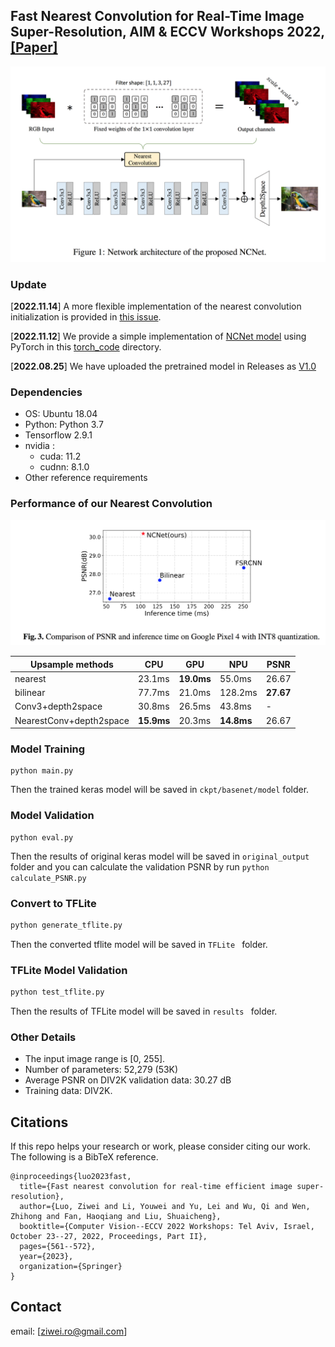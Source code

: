 ## Fast Nearest Convolution for Real-Time Image Super-Resolution, AIM & ECCV Workshops 2022, [[Paper]](https://arxiv.org/abs/2208.11609)

![ts](figs/ts.png)

### Update
[**2022.11.14**] A more flexible implementation of the nearest convolution initialization is provided in [this issue](https://github.com/Algolzw/NCNet/issues/5).

[**2022.11.12**] We provide a simple implementation of [NCNet model](https://github.com/Algolzw/NCNet/blob/main/torch_code/ncnet.py) using PyTorch in this [torch_code](https://github.com/Algolzw/NCNet/tree/main/torch_code) directory.

[**2022.08.25**] We have uploaded the pretrained model in Releases as [V1.0](https://github.com/Algolzw/NCNet/releases/tag/V1.0)

### Dependencies
- OS: Ubuntu 18.04
- Python: Python 3.7
- Tensorflow 2.9.1
- nvidia :
   - cuda: 11.2
   - cudnn: 8.1.0
- Other reference requirements

### Performance of our Nearest Convolution

![speed](figs/speed.png)

|  Upsample methods   | CPU  | GPU | NPU | PSNR |
|  ----  | ----  | ----  | ----  | ----  |
| nearest  | 23.1ms | **19.0ms** | 55.0ms | 26.67 |
| bilinear  | 77.7ms | 21.0ms | 128.2ms | **27.67** |
| Conv3+depth2space  | 30.8ms | 26.5ms | 43.8ms | - |
| NearestConv+depth2space  | **15.9ms** | 20.3ms | **14.8ms** | 26.67 |

### Model Training
```python3
python main.py
```
Then the trained keras model will be saved in ```ckpt/basenet/model``` folder.

### Model Validation
```python3
python eval.py
```
Then the results of original keras model will be saved in ```original_output``` folder and you can calculate the validation PSNR by run ```python calculate_PSNR.py```

### Convert to TFLite
``` bash
python generate_tflite.py
```
Then the converted tflite model will be saved in ```TFLite ``` folder.

### TFLite Model Validation
``` bash
python test_tflite.py
```
Then the results of TFLite model will be saved in ```results ``` folder.

### Other Details

* The input image range is [0, 255].
* Number of parameters: 52,279 (53K)
* Average PSNR on DIV2K validation data: 30.27 dB
* Training data: DIV2K.

## Citations
If this repo helps your research or work, please consider citing our work.
The following is a BibTeX reference.

```
@inproceedings{luo2023fast,
  title={Fast nearest convolution for real-time efficient image super-resolution},
  author={Luo, Ziwei and Li, Youwei and Yu, Lei and Wu, Qi and Wen, Zhihong and Fan, Haoqiang and Liu, Shuaicheng},
  booktitle={Computer Vision--ECCV 2022 Workshops: Tel Aviv, Israel, October 23--27, 2022, Proceedings, Part II},
  pages={561--572},
  year={2023},
  organization={Springer}
}
```

## Contact
email: [ziwei.ro@gmail.com]
